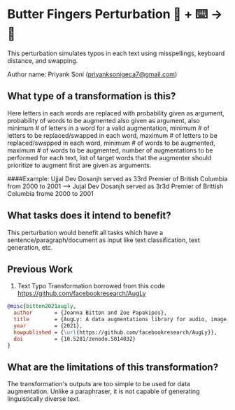 # Butter Fingers Perturbation 🦎  + ⌨️ → 🐍

This perturbation simulates typos in each text using misspellings, keyboard distance, and swapping.

Author name: Priyank Soni (priyanksonigeca7@gmail.com)

## What type of a transformation is this?
Here letters in each words are replaced with probability given as argument, probability of words to be augmented also given as argument, also minimum # of letters in a word for a valid augmentation,
minimum # of letters to be replaced/swapped in each word, maximum # of letters to be replaced/swapped in each word,
minimum # of words to be augmented, maximum # of words to be augmented, number of augmentations to be performed for each text,
list of target words that the augmenter should prioritize to augment first are given as arguments.

####Example:
Ujjal Dev Dosanjh served as 33rd Premier of British Columbia from 2000 to 2001  --> Jujal Dev Dosanjh served as 3r3d Premier of Brittish Columbia frome 2000 to 2001
## What tasks does it intend to benefit?
This perturbation would benefit all tasks which have a sentence/paragraph/document as input like text classification, 
text generation, etc. 

## Previous Work
1) Text Typo Transformation borrowed from this code https://github.com/facebookresearch/AugLy

```bibtex
@misc{bitton2021augly,
  author       = {Joanna Bitton and Zoe Papakipos},
  title        = {AugLy: A data augmentations library for audio, image, text, and video.},
  year         = {2021},
  howpublished = {\url{https://github.com/facebookresearch/AugLy}},
  doi          = {10.5281/zenodo.5014032}
}
```

## What are the limitations of this transformation?
The transformation's outputs are too simple to be used for data augmentation. Unlike a paraphraser, it is not capable of
 generating linguistically diverse text.
